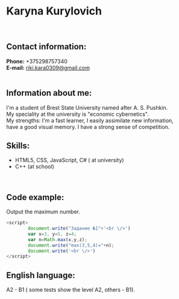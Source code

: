 **<h1>Karyna Kurylovich</h1>**
<br>

**<h2>Contact information:</h2>**
**Phone:** +375298757340 <br>
**E-mail:** riki.kara0309@gmail.com
<br> <br>

**<h2>Information about me:</h2>**

I'm a student of Brest State University named after A. S. Pushkin. <br>
 My speciality at the university is "economic cybernetics". <br>
 My strengths: I'm a fast learner, I easily assimilate new information, <br>
 have a good visual memory. I have a strong sense of competition. 
<br> 

**<h2>Skills:</h2>** 
* HTML5, CSS, JavaScript, C# ( at university)
* C++ (at school)
<br>

**<h2>Code example:</h2>**
Output the maximum number.
<br>
``` javascript
<script>
        document.write("Задание №1"+'<br \/>')
        var x=3, y=5, z=4; 
        var n=Math.max(x,y,z);
        document.write("max(3,5,4)="+n);
        document.write('<br \/>')
</script>
```

**<h2>English language:</h2>**
A2 - B1 ( some tests show the level A2, others - B1).